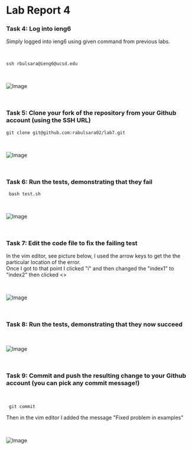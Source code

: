 # Lab Report 4

### Task 4: Log into ieng6
<p> Simply logged into ieng6 using given command from previous labs. </p>

<br>

``` ssh rbulsara@ieng6@ucsd.edu ```

<br>

![Image](https://cdn.discordapp.com/attachments/1002359753957199903/1210393111159635998/Screenshot_2024-02-22_at_4.46.13_PM.png?ex=65ea656d&is=65d7f06d&hm=b2432a9550208bf3bc5417715a72788207a6c6a4b02f75a613e8212213d937eb&)

<br>


### Task 5: Clone your fork of the repository from your Github account (using the SSH URL)

``` git clone git@github.com:rabulsara02/lab7.git ```

<br>

![Image](https://cdn.discordapp.com/attachments/1002359753957199903/1210393164137898014/Screenshot_2024-02-22_at_4.47.35_PM.png?ex=65ea657a&is=65d7f07a&hm=2c568d97df486b3db5df2abe12678e98e8e4295b04c39f8b711fa4075cc6c9aa&)

<br>

### Task 6: Run the tests, demonstrating that they fail

``` bash test.sh```

<br>

![Image](https://cdn.discordapp.com/attachments/1002359753957199903/1210393183557525525/Screenshot_2024-02-22_at_4.48.02_PM.png?ex=65ea657e&is=65d7f07e&hm=926910aa5824045809dc38cb36a31f379fbcf3627913a671231aae648e59d2cb&)

<br>

### Task 7: Edit the code file to fix the failing test

<p> In the vim editor, see picture below, I used the arrow keys to get the the particular location of the error. <br> 
  Once I got to that point I clicked "i" and then changed the "index1" to "index2" then clicked <<escape>> </p>

<br>

![Image](https://cdn.discordapp.com/attachments/1002359753957199903/1210393183557525525/Screenshot_2024-02-22_at_4.48.02_PM.png?ex=65ea657e&is=65d7f07e&hm=926910aa5824045809dc38cb36a31f379fbcf3627913a671231aae648e59d2cb&)

<br>

### Task 8: Run the tests, demonstrating that they now succeed

<br>

![Image](https://cdn.discordapp.com/attachments/1002359753957199903/1210393232354181220/Screenshot_2024-02-22_at_4.48.54_PM.png?ex=65ea658a&is=65d7f08a&hm=f431ee9206bd4bad7a51c493e93acb7302cf6ca37e508694cc4b24521f3636e3&)

<br>

### Task 9: Commit and push the resulting change to your Github account (you can pick any commit message!) 

<br>


``` git commit```


<p> Then in the vim editor I added the message "Fixed problem in examples"</p>

<br>


![Image](https://cdn.discordapp.com/attachments/1002359753957199903/1210393260682649682/Screenshot_2024-02-22_at_4.49.33_PM.png?ex=65ea6591&is=65d7f091&hm=127ad7a963ed553c7eb7b3c46f9596ed80d65e46f7026cfdaffd228f2c73a0cf&)


